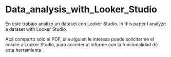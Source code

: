 # Data_analysis_with_Looker_Studio
En este trabajo analizo un dataset con Looker Studio. In this paper I analyze a dataset with Looker Studio.

Acá comparto sólo el PDF, si a alguien le interesa puede solicitarme el enlace a Looker Studio, para acceder al informe con la funcionalidad de esta herramienta.
